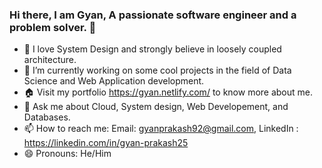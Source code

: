 ### Hi there, I am Gyan, A passionate software engineer and a problem solver. 👋


<!--
**Gyans93/Gyans93** is a ✨ _special_ ✨ repository because its `README.md` (this file) appears on your GitHub profile.
-->

- 🔭 I love System Design and strongly believe in loosely coupled architecture.
- 🌱 I’m currently working on some cool projects in the field of Data Science and Web Application development.
- :house: Visit my portfolio https://gyan.netlify.com/ to know more about me. 
- 💬 Ask me about Cloud, System design, Web Developement, and Databases.
- 📫 How to reach me: Email: gyanprakash92@gmail.com, LinkedIn : https://linkedin.com/in/gyan-prakash25
- 😄 Pronouns: He/Him

